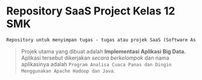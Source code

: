 # Repository SaaS Project Kelas 12 SMK

```markdown
Repository untuk menyimpan tugas - tugas atau projek SaaS (Software As A Service).
```

> Projek utama yang dibuat adalah **Implementasi Aplikasi Big Data.** Aplikasi tersebut dikerjakan *secara berkelompok* dan nama aplikasinya adalah `Program Analisa Cuaca Panas dan Dingin Menggunakan Apache Hadoop dan Java`.